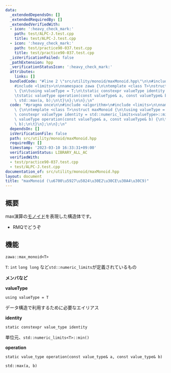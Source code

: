 ```yaml
---
data:
  _extendedDependsOn: []
  _extendedRequiredBy: []
  _extendedVerifiedWith:
  - icon: ':heavy_check_mark:'
    path: test/ALPC-J.test.cpp
    title: test/ALPC-J.test.cpp
  - icon: ':heavy_check_mark:'
    path: test/practice90-037.test.cpp
    title: test/practice90-037.test.cpp
  _isVerificationFailed: false
  _pathExtension: hpp
  _verificationStatusIcon: ':heavy_check_mark:'
  attributes:
    links: []
  bundledCode: "#line 2 \"src/utility/monoid/maxMonoid.hpp\"\n\n#include <algorithm>\n\
    #include <limits>\n\nnamespace zawa {\n\ntemplate <class T>\nstruct maxMonoid\
    \ {\n\tusing valueType = T;\n\tstatic constexpr valueType identity = std::numeric_limits<valueType>::min();\n\
    \tstatic valueType operation(const valueType& a, const valueType& b) {\n\t\treturn\
    \ std::max(a, b);\n\t}\n};\n\n};\n"
  code: "#pragma once\n\n#include <algorithm>\n#include <limits>\n\nnamespace zawa\
    \ {\n\ntemplate <class T>\nstruct maxMonoid {\n\tusing valueType = T;\n\tstatic\
    \ constexpr valueType identity = std::numeric_limits<valueType>::min();\n\tstatic\
    \ valueType operation(const valueType& a, const valueType& b) {\n\t\treturn std::max(a,\
    \ b);\n\t}\n};\n\n};\n"
  dependsOn: []
  isVerificationFile: false
  path: src/utility/monoid/maxMonoid.hpp
  requiredBy: []
  timestamp: '2023-03-10 16:33:31+09:00'
  verificationStatus: LIBRARY_ALL_AC
  verifiedWith:
  - test/practice90-037.test.cpp
  - test/ALPC-J.test.cpp
documentation_of: src/utility/monoid/maxMonoid.hpp
layout: document
title: "maxMonoid (\u6700\u5927\u5024\u30E2\u30CE\u30A4\u30C9)"
---
```


## 概要

max演算の[モノイド](https://ja.wikipedia.org/wiki/%E3%83%A2%E3%83%8E%E3%82%A4%E3%83%89)を表現した構造体です。
- RMQでどうぞ

## 機能

```
zawa::max_monoid<T>
```

`T`: `int` `long long` など`std::numeric_limits`が定義されているもの

**メンバなど**

**valueType**
```
using valueType = T
```
データ構造で利用するために必要なエイリアス

**identity**
```
static constexpr value_type identity
```

単位元、`std::numeric_limits<T>::min()`

**operation**
```
static value_type operation(const value_type& a, const value_type& b)
```
 `std::max(a, b)`
